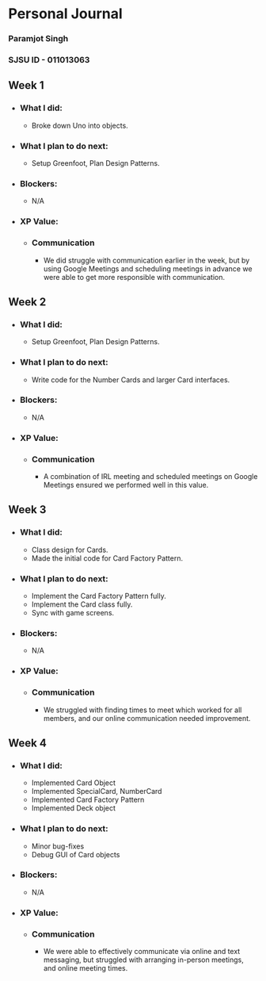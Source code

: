 # Personal Journal

### Paramjot Singh
### SJSU ID - 011013063


## Week 1

- ### What I did: 
    - Broke down Uno into objects.

- ### What I plan to do next: 
    - Setup Greenfoot, Plan Design Patterns.

- ### Blockers: 
    - N/A

- ### XP Value:
    - ### Communication 
        - We did struggle with communication earlier in the week, but by using Google Meetings and scheduling meetings in advance we were able to get more responsible with communication.


## Week 2

- ### What I did: 
    - Setup Greenfoot, Plan Design Patterns.

- ### What I plan to do next: 
    - Write code for the Number Cards and larger Card interfaces.

- ### Blockers: 
    - N/A

- ### XP Value:
    - ### Communication 
        - A combination of IRL meeting and scheduled meetings on Google Meetings ensured we performed well in this value.


## Week 3

- ### What I did: 
    - Class design for Cards.
    - Made the initial code for Card Factory Pattern.

- ### What I plan to do next: 
    - Implement the Card Factory Pattern fully.
    - Implement the Card class fully.
    - Sync with game screens.

- ### Blockers: 
    - N/A

- ### XP Value:
    - ### Communication 
        - We struggled with finding times to meet which worked for all members, and our online communication needed improvement.


## Week 4

- ### What I did: 
    - Implemented Card Object
    - Implemented SpecialCard, NumberCard
    - Implemented Card Factory Pattern
    - Implemented Deck object

- ### What I plan to do next: 
    - Minor bug-fixes
    - Debug GUI of Card objects

- ### Blockers: 
    - N/A

- ### XP Value:
    - ### Communication 
        - We were able to effectively communicate via online and text messaging, but struggled with arranging in-person meetings, and online meeting times.
